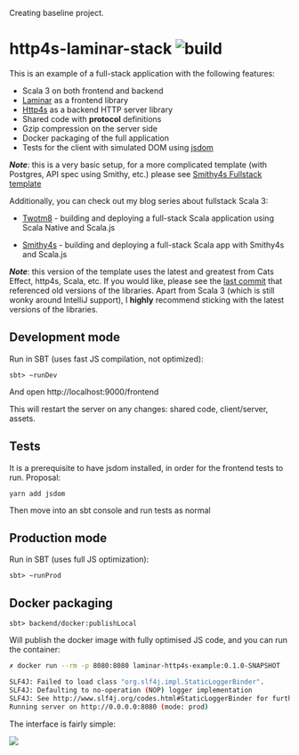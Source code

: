 Creating baseline project.

# http4s-laminar-stack ![build](https://github.com/keynmol/http4s-laminar-stack/workflows/build/badge.svg)


This is an example of a full-stack application with the following features:

- Scala 3 on both frontend and backend 
- [Laminar](https://github.com/raquo/Laminar) as a frontend library
- [Http4s](https://http4s.org/) as a backend HTTP server library 
- Shared code with **protocol** definitions
- Gzip compression on the server side
- Docker packaging of the full application
- Tests for the client with simulated DOM using [jsdom](https://github.com/scala-js/scala-js-env-jsdom-nodejs)

_**Note**_: this is a very basic setup, for a more complicated template (with Postgres,
API spec using Smithy, etc.) please see [Smithy4s Fullstack template](https://github.com/indoorvivants/smithy4s-fullstack-template)

Additionally, you can check out my blog series about fullstack Scala 3:

- [Twotm8](https://blog.indoorvivants.com/tags/series:twotm8) - building and deploying a full-stack 
  Scala application using Scala Native and Scala.js 

- [Smithy4s](https://blog.indoorvivants.com/tags/series:smithy4s) - building and 
  deploying a full-stack Scala app with Smithy4s and Scala.js

_**Note**_: this version of the template uses the latest and greatest from Cats Effect, http4s, Scala, etc. If you would like, please see the [last commit](https://github.com/keynmol/http4s-laminar-stack/commit/9d2078e0da73192be6d16d20ecaec1ee783db842) that referenced old versions of the libraries. Apart from Scala 3 (which is still wonky around IntelliJ support), I **highly** recommend sticking with the latest versions of the libraries. 

## Development mode

Run in SBT (uses fast JS compilation, not optimized):

```
sbt> ~runDev
```

And open http://localhost:9000/frontend

This will restart the server on any changes: shared code, client/server, assets.

## Tests
It is a prerequisite to have jsdom installed, in order for the frontend tests to run. Proposal:
```
yarn add jsdom
```
Then move into an sbt console and run tests as normal

## Production mode

Run in SBT (uses full JS optimization):

```
sbt> ~runProd
```

## Docker packaging 

```
sbt> backend/docker:publishLocal
```

Will publish the docker image with fully optimised JS code, and you can run the container:

```bash
✗ docker run --rm -p 8080:8080 laminar-http4s-example:0.1.0-SNAPSHOT

SLF4J: Failed to load class "org.slf4j.impl.StaticLoggerBinder".
SLF4J: Defaulting to no-operation (NOP) logger implementation
SLF4J: See http://www.slf4j.org/codes.html#StaticLoggerBinder for further details.
Running server on http://0.0.0.0:8080 (mode: prod)
```


The interface is fairly simple:

![](https://imgur.com/S0f0i8i.png)
